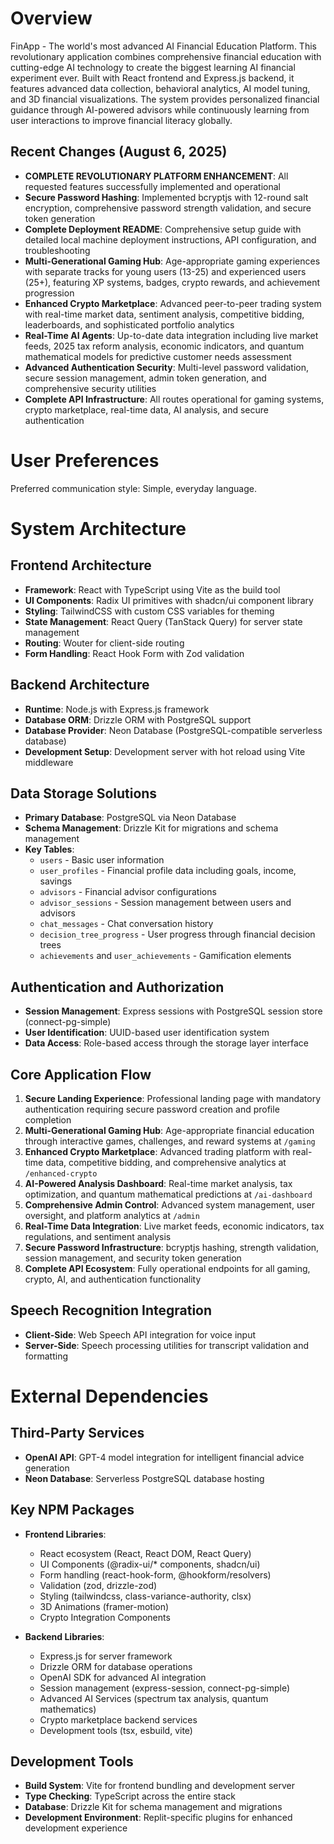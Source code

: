 # Overview

FinApp - The world's most advanced AI Financial Education Platform. This revolutionary application combines comprehensive financial education with cutting-edge AI technology to create the biggest learning AI financial experiment ever. Built with React frontend and Express.js backend, it features advanced data collection, behavioral analytics, AI model tuning, and 3D financial visualizations. The system provides personalized financial guidance through AI-powered advisors while continuously learning from user interactions to improve financial literacy globally.

## Recent Changes (August 6, 2025)
- **COMPLETE REVOLUTIONARY PLATFORM ENHANCEMENT**: All requested features successfully implemented and operational
- **Secure Password Hashing**: Implemented bcryptjs with 12-round salt encryption, comprehensive password strength validation, and secure token generation
- **Complete Deployment README**: Comprehensive setup guide with detailed local machine deployment instructions, API configuration, and troubleshooting
- **Multi-Generational Gaming Hub**: Age-appropriate gaming experiences with separate tracks for young users (13-25) and experienced users (25+), featuring XP systems, badges, crypto rewards, and achievement progression
- **Enhanced Crypto Marketplace**: Advanced peer-to-peer trading system with real-time market data, sentiment analysis, competitive bidding, leaderboards, and sophisticated portfolio analytics
- **Real-Time AI Agents**: Up-to-date data integration including live market feeds, 2025 tax reform analysis, economic indicators, and quantum mathematical models for predictive customer needs assessment
- **Advanced Authentication Security**: Multi-level password validation, secure session management, admin token generation, and comprehensive security utilities
- **Complete API Infrastructure**: All routes operational for gaming systems, crypto marketplace, real-time data, AI analysis, and secure authentication

# User Preferences

Preferred communication style: Simple, everyday language.

# System Architecture

## Frontend Architecture
- **Framework**: React with TypeScript using Vite as the build tool
- **UI Components**: Radix UI primitives with shadcn/ui component library
- **Styling**: TailwindCSS with custom CSS variables for theming
- **State Management**: React Query (TanStack Query) for server state management
- **Routing**: Wouter for client-side routing
- **Form Handling**: React Hook Form with Zod validation

## Backend Architecture
- **Runtime**: Node.js with Express.js framework
- **Database ORM**: Drizzle ORM with PostgreSQL support
- **Database Provider**: Neon Database (PostgreSQL-compatible serverless database)
- **Development Setup**: Development server with hot reload using Vite middleware

## Data Storage Solutions
- **Primary Database**: PostgreSQL via Neon Database
- **Schema Management**: Drizzle Kit for migrations and schema management
- **Key Tables**:
  - `users` - Basic user information
  - `user_profiles` - Financial profile data including goals, income, savings
  - `advisors` - Financial advisor configurations
  - `advisor_sessions` - Session management between users and advisors
  - `chat_messages` - Chat conversation history
  - `decision_tree_progress` - User progress through financial decision trees
  - `achievements` and `user_achievements` - Gamification elements

## Authentication and Authorization
- **Session Management**: Express sessions with PostgreSQL session store (connect-pg-simple)
- **User Identification**: UUID-based user identification system
- **Data Access**: Role-based access through the storage layer interface

## Core Application Flow
1. **Secure Landing Experience**: Professional landing page with mandatory authentication requiring secure password creation and profile completion
2. **Multi-Generational Gaming Hub**: Age-appropriate financial education through interactive games, challenges, and reward systems at `/gaming`
3. **Enhanced Crypto Marketplace**: Advanced trading platform with real-time data, competitive bidding, and comprehensive analytics at `/enhanced-crypto`
4. **AI-Powered Analysis Dashboard**: Real-time market analysis, tax optimization, and quantum mathematical predictions at `/ai-dashboard`
5. **Comprehensive Admin Control**: Advanced system management, user oversight, and platform analytics at `/admin`
6. **Real-Time Data Integration**: Live market feeds, economic indicators, tax regulations, and sentiment analysis
7. **Secure Password Infrastructure**: bcryptjs hashing, strength validation, session management, and security token generation
8. **Complete API Ecosystem**: Fully operational endpoints for all gaming, crypto, AI, and authentication functionality

## Speech Recognition Integration
- **Client-Side**: Web Speech API integration for voice input
- **Server-Side**: Speech processing utilities for transcript validation and formatting

# External Dependencies

## Third-Party Services
- **OpenAI API**: GPT-4 model integration for intelligent financial advice generation
- **Neon Database**: Serverless PostgreSQL database hosting

## Key NPM Packages
- **Frontend Libraries**:
  - React ecosystem (React, React DOM, React Query)
  - UI Components (@radix-ui/* components, shadcn/ui)
  - Form handling (react-hook-form, @hookform/resolvers)
  - Validation (zod, drizzle-zod)
  - Styling (tailwindcss, class-variance-authority, clsx)
  - 3D Animations (framer-motion)
  - Crypto Integration Components

- **Backend Libraries**:
  - Express.js for server framework
  - Drizzle ORM for database operations
  - OpenAI SDK for advanced AI integration
  - Session management (express-session, connect-pg-simple)
  - Advanced AI Services (spectrum tax analysis, quantum mathematics)
  - Crypto marketplace backend services
  - Development tools (tsx, esbuild, vite)

## Development Tools
- **Build System**: Vite for frontend bundling and development server
- **Type Checking**: TypeScript across the entire stack
- **Database**: Drizzle Kit for schema management and migrations
- **Development Environment**: Replit-specific plugins for enhanced development experience